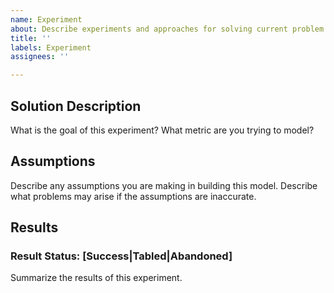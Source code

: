 ```yaml
---
name: Experiment
about: Describe experiments and approaches for solving current problem
title: ''
labels: Experiment
assignees: ''

---
```

## Solution Description

What is the goal of this experiment? What metric are you trying to model?

## Assumptions

Describe any assumptions you are making in building this model. Describe what problems may arise if the assumptions are inaccurate.

## Results

### Result Status: [Success|Tabled|Abandoned]

Summarize the results of this experiment.
